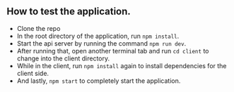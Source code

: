 

## How to test the application.

- Clone the repo
- In the root directory of the application, run `npm install`.
- Start the api server by running the command `npm run dev`.
- After running that, open another terminal tab and run `cd client` to change into the client directory.
- While in the client, run `npm install` again to install dependencies for the client side.
- And lastly, `npm start` to completely start the application.
